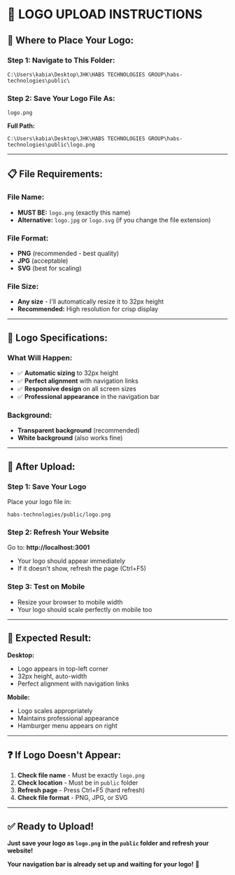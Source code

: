 # 🎯 **LOGO UPLOAD INSTRUCTIONS**

## 📁 **Where to Place Your Logo:**

### **Step 1: Navigate to This Folder:**
```
C:\Users\kabia\Desktop\JHK\HABS TECHNOLOGIES GROUP\habs-technologies\public\
```

### **Step 2: Save Your Logo File As:**
```
logo.png
```

**Full Path:**
```
C:\Users\kabia\Desktop\JHK\HABS TECHNOLOGIES GROUP\habs-technologies\public\logo.png
```

---

## 📋 **File Requirements:**

### **File Name:** 
- **MUST BE:** `logo.png` (exactly this name)
- **Alternative:** `logo.jpg` or `logo.svg` (if you change the file extension)

### **File Format:**
- **PNG** (recommended - best quality)
- **JPG** (acceptable)
- **SVG** (best for scaling)

### **File Size:**
- **Any size** - I'll automatically resize it to 32px height
- **Recommended:** High resolution for crisp display

---

## 🎨 **Logo Specifications:**

### **What Will Happen:**
- ✅ **Automatic sizing** to 32px height
- ✅ **Perfect alignment** with navigation links
- ✅ **Responsive design** on all screen sizes
- ✅ **Professional appearance** in the navigation bar

### **Background:**
- **Transparent background** (recommended)
- **White background** (also works fine)

---

## 🚀 **After Upload:**

### **Step 1: Save Your Logo**
Place your logo file in:
```
habs-technologies/public/logo.png
```

### **Step 2: Refresh Your Website**
Go to: **http://localhost:3001**
- Your logo should appear immediately
- If it doesn't show, refresh the page (Ctrl+F5)

### **Step 3: Test on Mobile**
- Resize your browser to mobile width
- Your logo should scale perfectly on mobile too

---

## 📱 **Expected Result:**

**Desktop:**
- Logo appears in top-left corner
- 32px height, auto-width
- Perfect alignment with navigation links

**Mobile:**
- Logo scales appropriately
- Maintains professional appearance
- Hamburger menu appears on right

---

## ❓ **If Logo Doesn't Appear:**

1. **Check file name** - Must be exactly `logo.png`
2. **Check location** - Must be in `public` folder
3. **Refresh page** - Press Ctrl+F5 (hard refresh)
4. **Check file format** - PNG, JPG, or SVG

---

## ✅ **Ready to Upload!**

**Just save your logo as `logo.png` in the `public` folder and refresh your website!**

**Your navigation bar is already set up and waiting for your logo!** 🎉

